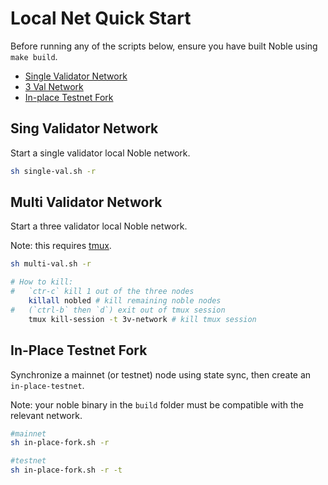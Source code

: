# Local Net Quick Start

Before running any of the scripts below, ensure you have built Noble using `make build`.

- [Single Validator Network](#sing-validator-network)
- [3 Val Network](#multi-validator-network)
- [In-place Testnet Fork](#in-place-testnet-fork)

## Sing Validator Network

Start a single validator local Noble network.

```sh
sh single-val.sh -r
```

## Multi Validator Network

Start a three validator local Noble network.

Note: this requires [tmux](https://github.com/tmux/tmux/wiki).

```sh
sh multi-val.sh -r

# How to kill:
#   `ctr-c` kill 1 out of the three nodes
    killall nobled # kill remaining noble nodes
#   (`ctrl-b` then `d`) exit out of tmux session 
    tmux kill-session -t 3v-network # kill tmux session
```

## In-Place Testnet Fork

Synchronize a mainnet (or testnet) node using state sync, then create an `in-place-testnet`.

Note: your noble binary in the `build` folder must be compatible with the relevant network.

```sh
#mainnet
sh in-place-fork.sh -r

#testnet
sh in-place-fork.sh -r -t
```
